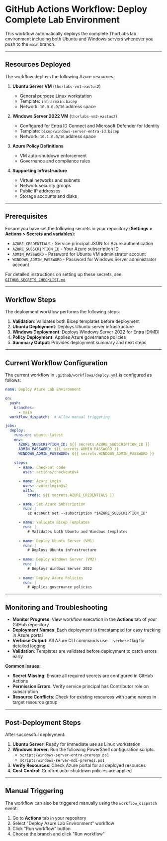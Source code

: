 # GitHub Actions Workflow: Deploy Complete Lab Environment

This workflow automatically deploys the complete ThorLabs lab environment including both Ubuntu and Windows servers whenever you push to the `main` branch.

---

## Resources Deployed

The workflow deploys the following Azure resources:

1. **Ubuntu Server VM** (`thorlabs-vm1-eastus2`)
   - General purpose Linux workstation
   - Template: `infra/main.bicep`
   - Network: `10.0.0.0/16` address space

2. **Windows Server 2022 VM** (`thorlabs-vm2-eastus2`)
   - Configured for Entra ID Connect and Microsoft Defender for Identity
   - Template: `bicep/windows-server-entra-id.bicep`
   - Network: `10.1.0.0/16` address space

3. **Azure Policy Definitions**
   - VM auto-shutdown enforcement
   - Governance and compliance rules

4. **Supporting Infrastructure**
   - Virtual networks and subnets
   - Network security groups
   - Public IP addresses
   - Storage accounts and disks

---

## Prerequisites

Ensure you have set the following secrets in your repository (**Settings > Actions > Secrets and variables**):
- `AZURE_CREDENTIALS` - Service principal JSON for Azure authentication
- `AZURE_SUBSCRIPTION_ID` - Your Azure subscription ID
- `ADMIN_PASSWORD` - Password for Ubuntu VM administrator account
- `WINDOWS_ADMIN_PASSWORD` - Password for Windows Server administrator account

For detailed instructions on setting up these secrets, see [`GITHUB_SECRETS_CHECKLIST.md`](GITHUB_SECRETS_CHECKLIST.md).

---

## Workflow Steps

The deployment workflow performs the following steps:

1. **Validation**: Validates both Bicep templates before deployment
2. **Ubuntu Deployment**: Deploys Ubuntu server infrastructure
3. **Windows Deployment**: Deploys Windows Server 2022 for Entra ID/MDI
4. **Policy Deployment**: Applies Azure governance policies
5. **Summary Output**: Provides deployment summary and next steps

---

## Current Workflow Configuration

The current workflow in `.github/workflows/deploy.yml` is configured as follows:

```yaml
name: Deploy Azure Lab Environment

on:
  push:
    branches:
      - main
  workflow_dispatch:  # Allow manual triggering

jobs:
  deploy:
    runs-on: ubuntu-latest
    env:
      AZURE_SUBSCRIPTION_ID: ${{ secrets.AZURE_SUBSCRIPTION_ID }}
      ADMIN_PASSWORD: ${{ secrets.ADMIN_PASSWORD }}
      WINDOWS_ADMIN_PASSWORD: ${{ secrets.WINDOWS_ADMIN_PASSWORD }}
      
    steps:
      - name: Checkout code
        uses: actions/checkout@v4

      - name: Azure Login
        uses: azure/login@v2
        with:
          creds: ${{ secrets.AZURE_CREDENTIALS }}

      - name: Set Azure Subscription
        run: |
          az account set --subscription "$AZURE_SUBSCRIPTION_ID"

      - name: Validate Bicep Templates
        run: |
          # Validates both Ubuntu and Windows templates
          
      - name: Deploy Ubuntu Server (VM1)
        run: |
          # Deploys Ubuntu infrastructure
          
      - name: Deploy Windows Server (VM2)
        run: |
          # Deploys Windows Server 2022
          
      - name: Deploy Azure Policies
        run: |
          # Applies governance policies
```

---

## Monitoring and Troubleshooting

- **Monitor Progress**: View workflow execution in the **Actions** tab of your GitHub repository
- **Deployment Names**: Each deployment is timestamped for easy tracking in Azure portal
- **Verbose Output**: All Azure CLI commands use `--verbose` flag for detailed logging
- **Validation**: Templates are validated before deployment to catch errors early

**Common Issues:**
- **Secret Missing**: Ensure all required secrets are configured in GitHub Actions
- **Permission Errors**: Verify service principal has Contributor role on subscription
- **Resource Conflicts**: Check for existing resources with same names in target resource group

---

## Post-Deployment Steps

After successful deployment:

1. **Ubuntu Server**: Ready for immediate use as Linux workstation
2. **Windows Server**: Run the following PowerShell configuration scripts:
   - `scripts/windows-server-entra-prereqs.ps1`
   - `scripts/windows-server-mdi-prereqs.ps1`
3. **Verify Resources**: Check Azure portal for all deployed resources
4. **Cost Control**: Confirm auto-shutdown policies are applied

---

## Manual Triggering

The workflow can also be triggered manually using the `workflow_dispatch` event:
1. Go to **Actions** tab in your repository
2. Select "Deploy Azure Lab Environment" workflow
3. Click "Run workflow" button
4. Choose the branch and click "Run workflow"
